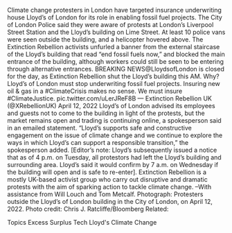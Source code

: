 Climate change protesters in London have targeted insurance underwriting house Lloyd’s of London for its role in enabling fossil fuel projects.
The City of London Police said they were aware of protests at London’s Liverpool Street Station and the Lloyd’s building on Lime Street. At least 10 police vans were seen outside the building, and a helicopter hovered above.
The Extinction Rebellion activists unfurled a banner from the external staircase of the Lloyd’s building that read “end fossil fuels now,” and blocked the main entrance of the building, although workers could still be seen to be entering through alternative entrances.
BREAKING NEWS@LloydsofLondon is closed for the day, as Extinction Rebellion shut the Lloyd’s building this AM.
Why? Lloyd’s of London must stop underwriting fossil fuel projects. Insuring new oil & gas in a #ClimateCrisis makes no sense. We must insure #ClimateJustice. pic.twitter.com/uLerJReF8B
— Extinction Rebellion UK (@XRebellionUK) April 12, 2022
Lloyd’s of London advised its employees and guests not to come to the building in light of the protests, but the market remains open and trading is continuing online, a spokesperson said in an emailed statement.
“Lloyd’s supports safe and constructive engagement on the issue of climate change and we continue to explore the ways in which Lloyd’s can support a responsible transition,” the spokesperson added. [Editor’s note: Lloyd’s subsequently issued a notice that as of 4 p.m. on Tuesday, all protestors had left the Lloyd’s building and surrounding area. Lloyd’s said it would confirm by 7 a.m. on Wednesday if the building will open and is safe to re-enter].
Extinction Rebellion is a mostly UK-based activist group who carry out disruptive and dramatic protests with the aim of sparking action to tackle climate change.
–With assistance from Will Louch and Tom Metcalf.
Photograph: Protesters outside the Lloyd’s of London building in the City of London, on April 12, 2022. Photo credit: Chris J. Ratcliffe/Bloomberg
Related:

Topics
Excess Surplus
Tech
Lloyd's
Climate Change

